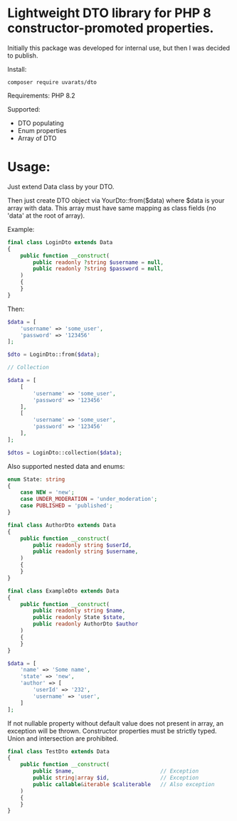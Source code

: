 # Lightweight DTO library for PHP 8 constructor-promoted properties.

Initially this package was developed for internal use, but then I was decided to publish.


Install:

```
composer require uvarats/dto
```

Requirements: 
PHP 8.2

Supported:
- DTO populating
- Enum properties
- Array of DTO

# Usage: 

Just extend Data class by your DTO.

Then just create DTO object via YourDto::from($data) where $data is your array with data.
This array must have same mapping as class fields (no 'data' at the root of array).

Example:
```php
final class LoginDto extends Data 
{
    public function __construct(
        public readonly ?string $username = null,
        public readonly ?string $password = null,
    ) 
    {
    }
}
```

Then: 
```php
$data = [
    'username' => 'some_user',
    'password' => '123456'
];

$dto = LoginDto::from($data);

// Collection 

$data = [
    [
        'username' => 'some_user',
        'password' => '123456'
    ],
    [
        'username' => 'some_user',
        'password' => '123456'
    ],
];

$dtos = LoginDto::collection($data);
```

Also supported nested data and enums:
```php
enum State: string 
{
    case NEW = 'new';
    case UNDER_MODERATION = 'under_moderation';
    case PUBLISHED = 'published';
}

final class AuthorDto extends Data 
{
    public function __construct(
        public readonly string $userId,
        public readonly string $username,
    ) 
    {
    }
}

final class ExampleDto extends Data
{
    public function __construct(
        public readonly string $name,
        public readonly State $state,
        public readonly AuthorDto $author
    ) 
    {
    }
}
```

```php
$data = [
    'name' => 'Some name',
    'state' => 'new',
    'author' => [
        'userId' => '232',
        'username' => 'user',    
    ]
];
```

If not nullable property without default value does not present in array, an exception will be thrown.
Constructor properties must be strictly typed. Union and intersection are prohibited.

```php
final class TestDto extends Data
{
    public function __construct(
        public $name,                           // Exception
        public string|array $id,                // Exception
        public callable&iterable $caliterable   // Also exception
    ) 
    {
    }
}
```